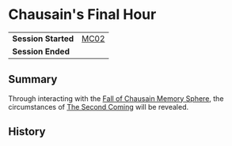 # Chausain's Final Hour

|||
| --- | --- |
| **Session Started** | [MC02](../../sessions/MC02.md) | storyline.2
| **Session Ended** | |

## Summary

Through interacting with the [Fall of Chausain Memory Sphere](../../items/artifacts-of-oonar/memory-spheres/fall-of-chausain-memory-sphere.md), the circumstances of [The Second Coming](../../history/events/the-second-coming.md) will be revealed.

## History

